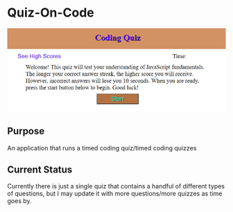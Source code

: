 # Quiz-On-Code

![The initial quiz welcome screen](./assets/images/quiz_welcome.PNG)

## Purpose
An application that runs a timed coding quiz/timed coding quizzes

## Current Status
Currently there is just a single quiz that contains a handful of different types of questions, but I may update it with more questions/more quizzes as time goes by.